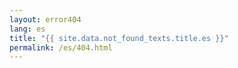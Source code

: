 ```yaml
---
layout: error404
lang: es
title: "{{ site.data.not_found_texts.title.es }}"
permalink: /es/404.html
---
```

